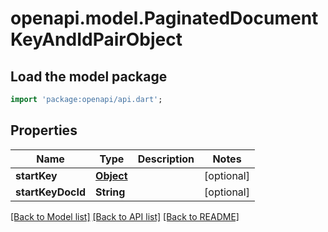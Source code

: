 # openapi.model.PaginatedDocumentKeyAndIdPairObject

## Load the model package
```dart
import 'package:openapi/api.dart';
```

## Properties
Name | Type | Description | Notes
------------ | ------------- | ------------- | -------------
**startKey** | [**Object**](.md) |  | [optional] 
**startKeyDocId** | **String** |  | [optional] 

[[Back to Model list]](../README.md#documentation-for-models) [[Back to API list]](../README.md#documentation-for-api-endpoints) [[Back to README]](../README.md)


